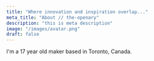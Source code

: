 ```yaml
---
title: "Where innovation and inspiration overlap..."
meta_title: "About // the-openary"
description: "this is meta description"
image: "/images/avatar.png"
draft: false
---
```


I'm a 17 year old maker based in Toronto, Canada.